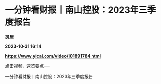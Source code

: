 # 一分钟看财报丨南山控股：2023年三季度报告
**灵犀**

**2023-10-31 16:14**

**https://www.yicai.com/video/101891784.html**

点击视频，速览要点──

一分钟看财报丨南山控股：2023年三季度报告
